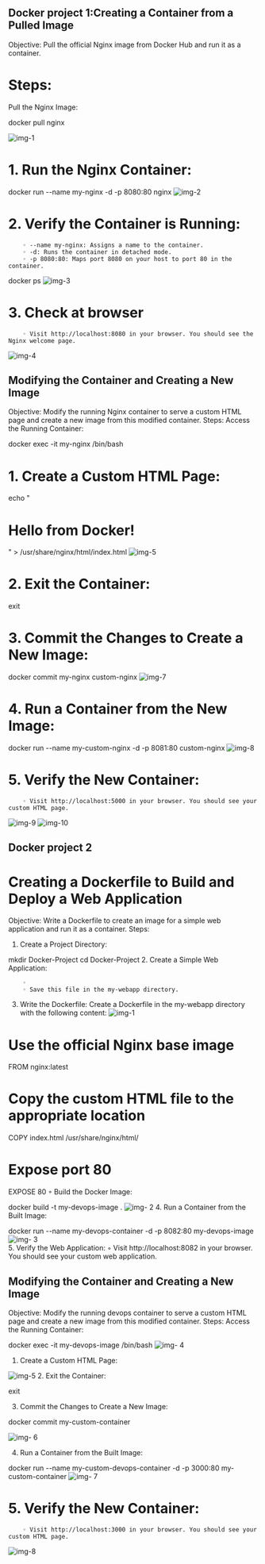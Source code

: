 ## Docker project 1:Creating a Container from a Pulled Image
Objective: Pull the official Nginx image from Docker Hub and run it as a container.

# Steps:
Pull the Nginx Image:

docker pull nginx

![img-1](<Screenshot from 2024-10-07 15-16-52.png>)
#    1. Run the Nginx Container:

docker run --name my-nginx -d -p 8080:80 nginx
![img-2](<Screenshot from 2024-10-07 15-17-57.png>)
#    2. Verify the Container is Running:
        ◦ --name my-nginx: Assigns a name to the container.
        ◦ -d: Runs the container in detached mode.
        ◦ -p 8080:80: Maps port 8080 on your host to port 80 in the container.

docker ps
![img-3](<Screenshot from 2024-10-07 15-18-23.png>)
#    3. Check at browser
        ◦ Visit http://localhost:8080 in your browser. You should see the Nginx welcome page.
![img-4](<Screenshot from 2024-10-07 15-18-53.png>)
## Modifying the Container and Creating a New Image
Objective: Modify the running Nginx container to serve a custom HTML page and create a new image from this modified container.
Steps:
Access the Running Container:

docker exec -it my-nginx /bin/bash

#    1. Create a Custom HTML Page:

echo "<html><body><h1>Hello from Docker!</h1></body></html>" > /usr/share/nginx/html/index.html
![img-5](<Screenshot from 2024-10-07 15-19-33.png>)
#    2. Exit the Container:

exit

#    3. Commit the Changes to Create a New Image:

docker commit my-nginx custom-nginx
![img-7](<Screenshot from 2024-10-07 15-20-06.png>)
#    4. Run a Container from the New Image:

docker run --name my-custom-nginx -d -p 8081:80 custom-nginx
![img-8](<Screenshot from 2024-10-07 15-20-41.png>) 
#    5. Verify the New Container:
        ◦ Visit http://localhost:5000 in your browser. You should see your custom HTML page.

![img-9](<Screenshot from 2024-10-07 15-21-26.png>)
![img-10](<Screenshot from 2024-10-07 15-21-53.png>)

## Docker project 2

# Creating a Dockerfile to Build and Deploy a Web Application
Objective: Write a Dockerfile to create an image for a simple web application and run it as a container.
Steps:
 1. Create a Project Directory:

mkdir Docker-Project
cd Docker-Project 
 2. Create a Simple Web Application:

        ◦ 
        ◦ Save this file in the my-webapp directory.
 3. Write the Dockerfile:
Create a Dockerfile in the my-webapp directory with the following content:
 ![img-1](<Screenshot from 2024-10-07 16-06-29.png>)
# Use the official Nginx base image
FROM nginx:latest

# Copy the custom HTML file to the appropriate location
COPY index.html /usr/share/nginx/html/

# Expose port 80
EXPOSE 80
        ◦ 
Build the Docker Image:

docker build -t my-devops-image .
![img- 2](<Screenshot from 2024-10-07 16-09-29.png>)
 4. Run a Container from the Built Image:

docker run --name my-devops-container -d -p 8082:80 my-devops-image
![img- 3](<Screenshot from 2024-10-07 16-10-01.png>)    
 5. Verify the Web Application:
        ◦ Visit http://localhost:8082 in your browser. You should see your custom web application.
## Modifying the Container and Creating a New Image
Objective: Modify the running devops container to serve a custom HTML page and create a new image from this modified container.
Steps:
Access the Running Container:

docker exec -it my-devops-image /bin/bash
![img- 4](<Screenshot from 2024-10-07 16-10-33.png>)
 1. Create a Custom HTML Page:

![img-5](<Screenshot from 2024-10-07 15-19-33.png>)
 2. Exit the Container:

exit

 3. Commit the Changes to Create a New Image:

docker commit my-custom-container

![img- 6](<Screenshot from 2024-10-07 16-12-12.png>)

4. Run a Container from the Built Image:

docker run --name my-custom-devops-container -d -p 3000:80 my-custom-container
![img- 7](<Screenshot from 2024-10-07 16-12-54.png>)

#    5. Verify the New Container:
        ◦ Visit http://localhost:3000 in your browser. You should see your custom HTML page.
![img-8](<Screenshot from 2024-10-07 17-48-21.png>)